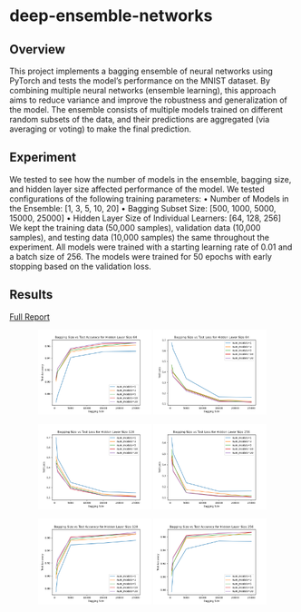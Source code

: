 # deep-ensemble-networks

## Overview
This project implements a bagging ensemble of neural networks using PyTorch and tests the model’s performance on the MNIST dataset. By combining multiple neural networks (ensemble learning), this approach aims to reduce variance and improve the robustness and generalization of the model. The ensemble consists of multiple models trained on different random subsets of the data, and their predictions are aggregated (via averaging or voting) to make the final prediction.

## Experiment
We tested to see how the number of models in the ensemble, bagging size, and hidden layer size affected performance of the model. We tested configurations of the following training parameters:
• Number of Models in the Ensemble: [1, 3, 5, 10, 20]
• Bagging Subset Size: [500, 1000, 5000, 15000, 25000]
• Hidden Layer Size of Individual Learners: [64, 128, 256]
We kept the training data (50,000 samples), validation data (10,000 samples), and testing data (10,000 samples) the same throughout the experiment. All models were trained with a starting learning rate of 0.01 and a batch size of 256. The models were trained for 50 epochs with early stopping based on the validation loss.

## Results
[Full Report](./results/Final%20Project%20Report.pdf)
<p align="center">
<img src="./results/Figure_1.png" alt="Bagging Size vs Test Accuracy for Hidden Layer Size of 64" width=200>
<img src="./results/Figure_2.png" alt="Bagging Size vs Test Loss for Hidden Layer Size of 64" width=200>
</p>
<p align="center">
<img src="./results/Figure_3.png" alt="Bagging Size vs Test Accuracy for Hidden Layer Size of 128" width=200>
<img src="./results/Figure_4.png" alt="Bagging Size vs Test Loss for Hidden Layer Size of 128" width=200>
</p>
<p align="center">
<img src="./results/Figure_5.png" alt="Bagging Size vs Test Accuracy for Hidden Layer Size of 256" width=200>
<img src="./results/Figure_6.png" alt="Bagging Size vs Test Loss for Hidden Layer Size of 256" width=200>
</p>
